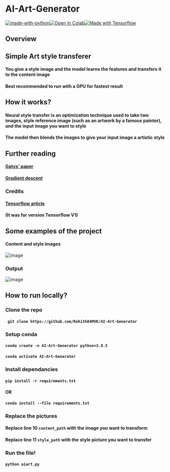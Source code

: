 # AI-Art-Generator

[![made-with-python](http://ForTheBadge.com/images/badges/made-with-python.svg)](https://www.python.org/)[![Open In Colab](https://colab.research.google.com/assets/colab-badge.svg)](https://colab.research.google.com/drive/18nLCUAQZJ-vuOIn04IrBMubqsV6VO_9j?usp=sharing)[![Made with Tensorflow](https://aleen42.github.io/badges/src/tensorflow.svg)](https://www.tensorflow.org/)

## Overview

## Simple Art style transferer

#### You give a style image and the model learns the features and transfers it to the content image

#### Best recommended to run with a GPU for fastest result

## How it works?

#### Neural style transfer is an optimization technique used to take two images, style reference image (such as an artwork by a famous painter), and the input image you want to style

#### The model then blends the images to give your input image a artistic style

## Further reading

#### [Gatys’ paper](https://arxiv.org/abs/1508.06576)

#### [Gradient descent](https://developers.google.com/machine-learning/crash-course/reducing-loss/gradient-descent)

### Credits
#### [Tensorflow article](https://medium.com/tensorflow/neural-style-transfer-creating-art-with-deep-learning-using-tf-keras-and-eager-execution-7d541ac31398)
#### (It was for version Tensorflow V1)


## Some examples of the project

#### Content and style images

![image](https://cdn.discordapp.com/attachments/748848099891347498/794168270831353856/tRe7lwtniHiKzxOK0pl2g5HA6HwFwXCRc6dDhcDgcDofjIuESLYfD4XA4HI6LhEu0HA6HwFwOC4SLtFyOBwOh8PhuEi4RMvhcDgc.png)

### Output

![image](https://cdn.discordapp.com/attachments/748848099891347498/794168176110731264/uNsabtFDjw5F7SPtB5ZrBdeNPfbuXaH96JOWTIkCF3KLtdQhkyZMiQIffDA18yJAhQ5QhgYZMiQIXcoQwMfMmTIkDuUoYEPGTJky.png)

## How to run locally?

### Clone the repo

#### ``` git clone https://github.com/Rohith04MVK/AI-Art-Generator```

### Setup conda
#### ```conda create -n AI-Art-Generator python=3.8.5```
#### ```conda activate AI-Art-Generator```


### Install dependancies

#### ```pip install -r requirements.txt```
#### OR
#### ```conda install --file requirements.txt```

### Replace the pictures
#### Replace line 10  ```content_path``` with the image you want to transform
#### Replace line 11 ```style_path``` with the style picture you want to transfer

### Run the file!
#### ```python aiart.py```
